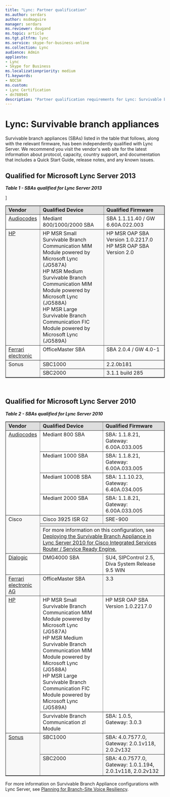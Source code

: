 ```yaml
---
title: "Lync: Partner qualification"
ms.author: serdars
author: msdmaguire
manager: serdars
ms.reviewer: dougand
ms.topic: article
ms.tgt.pltfrm: lync
ms.service: skype-for-business-online
ms.collection: Lync
audience: Admin
appliesto:
- Lync
- Skype for Business
ms.localizationpriority: medium
f1.keywords:
- NOCSH
ms.custom:
- Lync Certification
- dn788945
description: "Partner qualification requirements for Lync: Survivable branch appliances."
---
```


# Lync: Survivable branch appliances

Survivable branch appliances (SBAs) listed in the table that follows, along with the relevant firmware, has been independently qualified with Lync Server. We recommend you visit the vendor's web site for the latest information about protocol, capacity, country support, and documentation that includes a Quick Start Guide, release notes, and any known issues.

## Qualified for Microsoft Lync Server 2013

***Table 1 - SBAs qualified for Lync Server 2013***
<table border="1" cellpadding="5" cellspacing="" class="grid" width="100%">]
    <colgroup>
        <col width="115" />
        <col width="500" />
        <col width="480" />
    </colgroup>
    <tr align="left" bgcolor="#DEDEDE" valign="top">
        <td><strong>Vendor</strong></td>
        <td><strong>Qualified Device</strong></td>
        <td><strong>Qualified Firmware</strong></td>
    </tr>
    <tr align="left" valign="top">
        <td><a href="https://www.audiocodes.com/">Audiocodes</a></td>
        <td>Mediant 800/1000/2000 SBA</td>
        <td>SBA 1.1.11.40 / GW 6.60A.022.003</td>
    </tr>
    <tr align="left" bgcolor="#F8F8F8" valign="top">
        <td><a href="https://www.hp.com">HP</a></td>
        <td>HP MSR Small Survivable Branch Communication MIM Module powered by Microsoft Lync (JG587A) <br />HP MSR Medium Survivable Branch Communication MIM Module powered by Microsoft Lync (JG588A) <br />HP MSR Large Survivable Branch Communication FIC Module powered by Microsoft Lync (JG589A)</td>
        <td>HP MSR OAP SBA Version 1.0.2217.0<br />HP MSR OAP SBA Version 2.0</td>
    </tr>
    <tr align="left" valign="top">
        <td><a href="https://www.f5.com/partners/technology-alliances/microsoft">Ferrari electronic</a></td>
        <td>OfficeMaster SBA</td>
        <td>SBA 2.0.4 / GW 4.0-1</td>
    </tr>
    <tr align="left" bgcolor="#F8F8F8" valign="top">
        <td rowspan="2">Sonus</td>
        <td>SBC1000</td>
        <td>2.2.0b181</td>
    </tr>
    <tr align="left" bgcolor="#F8F8F8" valign="top">
        <td>SBC2000</td>
        <td>3.1.1 build 285</td>
    </tr>
</table><br/>

## Qualified for Microsoft Lync Server 2010

***Table 2 - SBAs qualified for Lync Server 2010***
<table border="1" cellpadding="5" cellspacing="" class="grid" width="100%">
    <colgroup>
        <col width="115" />
        <col width="500" />
        <col width="480" />
    </colgroup>
    <tr align="left" bgcolor="#DEDEDE" valign="top">
        <td><strong>Vendor</strong></td>
        <td><strong>Qualified Device</strong></td>
        <td><strong>Qualified Firmware</strong></td>
    </tr>
    <tr align="left" valign="top">
        <td rowspan="4"><a href="https://www.audiocodes.com/microsoft">Audiocodes</a></td>
        <td>Mediant 800 SBA</td>
        <td>SBA: 1.1.8.21,<br />Gateway: 6.00A.033.005</td>
    </tr>
    <tr align="left" valign="top">
        <td>Mediant 1000 SBA</td>
        <td>SBA: 1.1.8.21,<br />Gateway: 6.00A.033.005</td>
    </tr>
    <tr align="left" valign="top">
        <td>Mediant 1000B SBA</td>
        <td>SBA: 1.1.10.23,<br />Gateway: 6.40A.034.005</td>
    </tr>
    <tr align="left" valign="top">
        <td>Mediant 2000 SBA</td>
        <td>SBA: 1.1.8.21,<br />Gateway: 6.00A.033.005</td>
    </tr>
    <tr align="left" bgcolor="#F8F8F8" valign="top">
        <td rowspan="3">Cisco</td>
        <td>Cisco 3925 ISR G2</td>
        <td>SRE-900</td>
    </tr>
    <tr>
        <td colspan="2"> </td>
    </tr>
    <tr align="left" bgcolor="#F8F8F8" valign="top">
        <td colspan="2">For more information on this configuration, see <a href="https://www.microsoft.com/download/confirmation.aspx?id=28555">Deploying the Survivable Branch Appliance in Lync Server 2010 for Cisco Integrated Services Router / Service Ready Engine.</a></td>
    </tr>
    <tr align="left" valign="top">
        <td><a href="https://www.dialogic.com/solutions">Dialogic</a></td>
        <td>DMG4000 SBA</td>
        <td>SU4, SIPControl 2.5, <br />Diva System Release 9.5 WIN</td>
    </tr>
    <tr align="left" bgcolor="#F8F8F8" valign="top">
        <td><a href="http://www.mediagateway.de/">Ferrari electronic AG</a></td>
        <td>OfficeMaster SBA</td>
        <td>3.3</td>
    </tr>
    <tr align="left" valign="top">
        <td rowspan="2"><a href="https://www.extremenetworks.com/">HP</a></td>
        <td>HP MSR Small Survivable Branch Communication MIM Module powered by Microsoft Lync (JG587A)<br />HP MSR Medium Survivable Branch Communication MIM Module powered by Microsoft Lync (JG588A)<br />HP MSR Large Survivable Branch Communication FIC Module powered by Microsoft Lync (JG589A)</td>
        <td>HP MSR OAP SBA Version 1.0.2217.0</td>
    </tr>
    <tr align="left" valign="top">
        <td>Survivable Branch Communication zl Module</td>
        <td>SBA: 1.0.5,<br />Gateway: 3.0.3</td>
    </tr>
    <tr align="left" bgcolor="#F8F8F8" valign="top">
        <td rowspan="2"><a href="https://ribboncommunications.com/">Sonus</a></td>
        <td>SBC1000</td>
        <td>SBA: 4.0.7577.0, <br />Gateway: 2.0.1v118, 2.0.2v132</td>
    </tr>
    <tr align="left" bgcolor="#F8F8F8" valign="top">
        <td>SBC2000</td>
        <td>SBA: 4.0.7577.0, <br />Gateway: 1.0.1.194, 2.0.1v118, 2.0.2v132</td>
    </tr>
</table>

For more information on Survivable Branch Appliance configurations with Lync Server, see <a href="/previous-versions/office/lync-server-2013/lync-server-2013-planning-for-branch-site-voice-resiliency">Planning for Branch-Site Voice Resiliency</a>.<!-- 2013 content yet to migrate  -->
